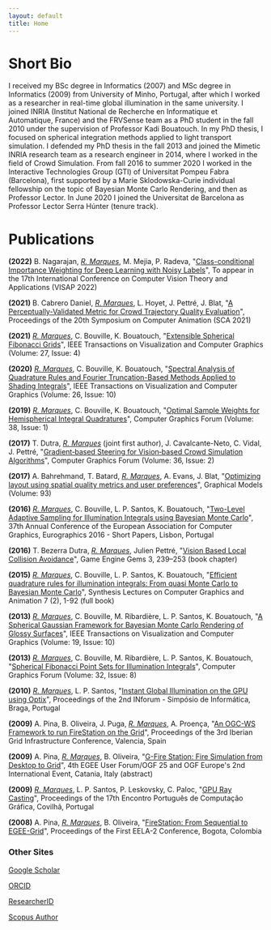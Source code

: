 ```yaml
---
layout: default
title: Home
---
```


# Short Bio

I received my BSc degree in Informatics (2007) and MSc degree in Informatics (2009) from University of Minho, Portugal, after which I worked as a researcher in real-time global illumination in the same university. I joined INRIA (Institut National de Recherche en Informatique et Automatique, France) and the FRVSense team as a PhD student in the fall 2010 under the supervision of Professor Kadi Bouatouch. In my PhD thesis, I focused on spherical integration methods applied to light transport simulation. I defended my PhD thesis in the fall 2013 and joined the Mimetic INRIA research team as a research engineer in 2014, where I worked in the field of Crowd Simulation. From fall 2016 to summer 2020 I worked in the Interactive Technologies Group (GTI) of Universitat Pompeu Fabra (Barcelona), first supported by a Marie Sklodowska-Curie individual fellowship on the topic of Bayesian Monte Carlo Rendering, and then as Professor Lector. In June 2020 I joined the Universitat de Barcelona as Professor Lector Serra Húnter (tenure track).

# Publications 

**(2022)** B. Nagarajan, <ins>*R. Marques*</ins>, M. Mejia, P. Radeva, "[Class-conditional Importance Weighting for Deep Learning with Noisy Labels](https://xxx)", To appear in the 17th International Conference on Computer Vision Theory and Applications (VISAP 2022)

**(2021)** B. Cabrero Daniel, <ins>*R. Marques*</ins>, L. Hoyet, J. Pettré, J. Blat, "[A Perceptually-Validated Metric for Crowd Trajectory Quality Evaluation](https://arxiv.org/abs/2108.12346)", Proceedings of the 20th Symposium on Computer Animation (SCA 2021)

<!-- ![](assets/img/2021_SCA_Bea_Cut.png) -->

**(2021)** <ins>*R. Marques*</ins>, C. Bouville, K. Bouatouch, "[Extensible Spherical Fibonacci Grids](https://doi.org/10.1109/tvcg.2019.2952131)", IEEE Transactions on Visualization and Computer Graphics (Volume: 27, Issue: 4)

<!-- ![](assets/img/2021_TVCG_ESFG.png) -->

**(2020)** <ins>*R. Marques*</ins>, C. Bouville, K. Bouatouch, "[Spectral Analysis of Quadrature Rules and Fourier Truncation-Based Methods Applied to Shading Integrals](https://doi.org/10.1109/tvcg.2019.2913418)", IEEE Transactions on Visualization and Computer Graphics (Volume: 26, Issue: 10)

<!-- ![](assets/img/2020_TVCG_Spec.png) -->

**(2019)** <ins>*R. Marques*</ins>, C. Bouville, K. Bouatouch, "[Optimal Sample Weights for Hemispherical Integral Quadratures](https://doi.org/10.1111/cgf.13392)", Computer Graphics Forum (Volume: 38, Issue: 1)

<!-- ![](assets/img/2019_CGF_OSW.png) -->

**(2017)** T. Dutra, <ins>*R. Marques*</ins> (joint first author), J. Cavalcante-Neto, C. Vidal, J. Pettré, "[Gradient‐based Steering for Vision‐based Crowd Simulation Algorithms](https://doi.org/10.1111/cgf.13130)", Computer Graphics Forum (Volume: 36, Issue: 2)

<!-- ![](assets/img/2017_EG_GBM.png) -->

**(2017)** A. Bahrehmand, T. Batard, <ins>*R. Marques*</ins>, A. Evans, J. Blat, "[Optimizing layout using spatial quality metrics and user preferences](https://doi.org/10.1016/j.gmod.2017.08.003)", Graphical Models (Volume: 93)

<!-- ![](assets/img/2017_GM_Arash.png) -->

**(2016)** <ins>*R. Marques*</ins>, C. Bouville, L. P. Santos, K. Bouatouch, "[Two-Level Adaptive Sampling for Illumination Integrals using Bayesian Monte Carlo](https://diglib.eg.org/bitstream/handle/10.2312/egsh20161016/065-068.pdf?sequence=1&isAllowed=y)", 37th Annual Conference of the European Association for Computer Graphics, Eurographics 2016 - Short Papers, Lisbon, Portugal

<!-- ![](assets/img/2016_EG_2LBMC.png) -->

**(2016)** T. Bezerra Dutra, <ins>*R. Marques*</ins>, Julien Pettré, "[Vision Based Local Collision Avoidance](http://www.gameenginegems.net/geg3.php)", Game Engine Gems 3, 239–253 (book chapter)

<!-- ![](assets/img/2016_GE_GEMS.jpg) -->

**(2015)** <ins>*R. Marques*</ins>, C. Bouville, L. P. Santos, K. Bouatouch, "[Efficient quadrature rules for illumination integrals: From quasi Monte Carlo to Bayesian Monte Carlo](https://www.morganclaypool.com/doi/abs/10.2200/S00649ED1V01Y201505CGR019)", Synthesis Lectures on Computer Graphics and Animation 7 (2), 1-92 (full book)

**(2013)** <ins>*R. Marques*</ins>, C. Bouville, M. Ribardière, L. P. Santos, K. Bouatouch, "[A Spherical Gaussian Framework for Bayesian Monte Carlo Rendering of Glossy Surfaces](https://doi.org/10.1109/tvcg.2013.79)", IEEE Transactions on Visualization and Computer Graphics (Volume: 19, Issue: 10)

**(2013)** <ins>*R. Marques*</ins>, C. Bouville, M. Ribardière, L. P. Santos, K. Bouatouch, "[Spherical Fibonacci Point Sets for Illumination Integrals](https://doi.org/10.1111/cgf.12190)", Computer Graphics Forum (Volume: 32, Issue: 8)

<!-- ![](assets/img/2013_CGF_SF.png) -->

**(2010)** <ins>*R. Marques*</ins>, L. P. Santos, "[Instant Global Illumination on the GPU using Optix](https://repositorium.sdum.uminho.pt/bitstream/1822/14629/1/inforum2010_InstantCaching_GPU.pdf)", Proceedings of the 2nd INforum - Simpósio de Informática, Braga, Portugal

**(2009)** A. Pina, B. Oliveira, J. Puga, <ins>*R. Marques*</ins>, A. Proença, "[An OGC-WS Framework to run FireStation on the Grid](https://www.academia.edu/download/42072514/An_OGC-WS_Framework_to_Run_FireStation_o20160204-22236-1txw918.pdf)", Proceedings of the 3rd Iberian Grid Infrastructure Conference, Valencia, Spain

**(2009)** A. Pina, <ins>*R. Marques*</ins>, B. Oliveira, "[G-Fire Station: Fire Simulation from Desktop to Grid](https://repositorium.sdum.uminho.pt/handle/1822/19230)", 4th EGEE User Forum/OGF 25 and OGF Europe's 2nd International Event, Catania, Italy (abstract)

**(2009)** <ins>*R. Marques*</ins>, L. P. Santos, P. Leskovsky, C. Paloc, "[GPU Ray Casting](https://repositorium.sdum.uminho.pt/bitstream/1822/17833/1/RicardoEPCC_Final_MAC.pdf)", Proceedings of the 17th Encontro Português de Computação Gráfica, Covilhã, Portugal

**(2008)** A. Pina, <ins>*R. Marques*</ins>, B. Oliveira, "[FireStation: From Sequential to EGEE-Grid](https://www.academia.edu/download/42072500/FiresStation_From_Sequential_to_EGEE-Gri20160204-22322-fhamej.pdf)", Proceedings of the First EELA-2 Conference, Bogota, Colombia

### Other Sites

[Google Scholar](https://scholar.google.com/citations?user=hkriDdcAAAAJ&hl=es)

[ORCID](https://orcid.org/0000-0001-8261-4409)

[ResearcherID](https://publons.com/researcher/1441734/ricardo-marques/)

[Scopus Author](https://www.scopus.com/authid/detail.uri?authorId=57026328500")
